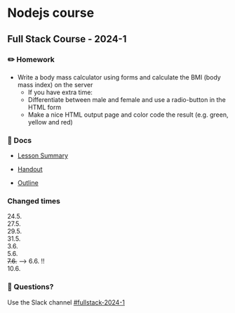 # Nodejs course
## Full Stack Course - 2024-1

### ✏️ Homework

- Write a body mass calculator using forms and calculate the BMI (body mass index) on the server
  - If you have extra time:
  - Differentiate between male and female and use a radio-button in the HTML form
  - Make a nice HTML output page and color code the result (e.g. green, yellow and red)
  
### 📄 Docs

- [Lesson Summary](docs/summary.md)

- [Handout](<docs/Handout - Node.js.pdf>)

- [Outline](<docs/Outline - Node.js.pdf>)


### Changed times

24.5.<br/>
27.5.<br/>
29.5.<br/>
31.5.<br/>
3.6.<br/>
5.6.<br/>
~~7.6.~~ --> 6.6. !!<br/>
10.6.<br/>



### 🤔 Questions?

Use the Slack channel [#fullstack-2024-1](https://hamburgcodingschool.slack.com/archives/C06GQ9ALMFV)

